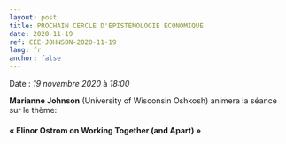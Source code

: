 ```yaml
---
layout: post
title: PROCHAIN CERCLE D'EPISTEMOLOGIE ECONOMIQUE
date: 2020-11-19
ref: CEE-JOHNSON-2020-11-19
lang: fr
anchor: false
---
```


<i class="fas fa-table"></i> Date : _19 novembre 2020_ à _18:00_


**Marianne Johnson** (University of Wisconsin Oshkosh) animera la séance sur le thème:

#### « Elinor Ostrom on Working Together (and Apart) »
